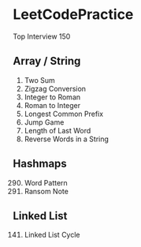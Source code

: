 # LeetCodePractice
 Top Interview 150

## Array / String

1. Two Sum
6. Zigzag Conversion
12. Integer to Roman
13. Roman to Integer
14. Longest Common Prefix
55. Jump Game
58. Length of Last Word
151. Reverse Words in a String



## Hashmaps

290. Word Pattern
383. Ransom Note



## Linked List

141. Linked List Cycle